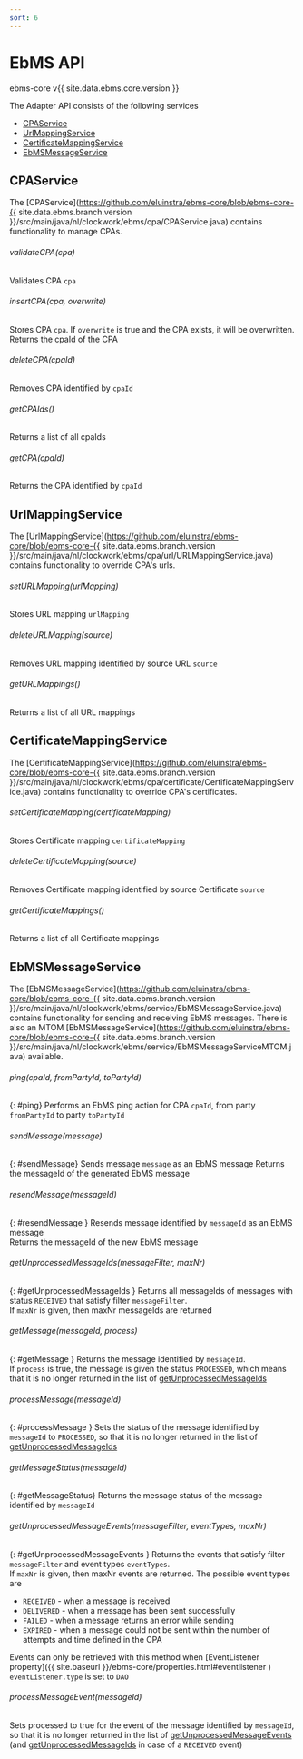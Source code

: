```yaml
---
sort: 6
---
```


# EbMS API

ebms-core v{{ site.data.ebms.core.version }}

The Adapter API consists of the following services
- [CPAService](#cpaservice)
- [UrlMappingService](#urlmappingservice)
- [CertificateMappingService](#certificatemappingservice)
- [EbMSMessageService](#ebmsmessageservice)

## CPAService
The [CPAService](https://github.com/eluinstra/ebms-core/blob/ebms-core-{{ site.data.ebms.branch.version }}/src/main/java/nl/clockwork/ebms/cpa/CPAService.java) contains functionality to manage CPAs.

###### validateCPA(cpa)
Validates CPA `cpa`

###### insertCPA(cpa, overwrite)
Stores CPA `cpa`. If `overwrite` is true and the CPA exists, it will be overwritten.  
Returns the cpaId of the CPA

###### deleteCPA(cpaId)
Removes CPA identified by `cpaId`

###### getCPAIds()
Returns a list of all cpaIds

###### getCPA(cpaId)
Returns the CPA identified by `cpaId`

## UrlMappingService
The [UrlMappingService](https://github.com/eluinstra/ebms-core/blob/ebms-core-{{ site.data.ebms.branch.version }}/src/main/java/nl/clockwork/ebms/cpa/url/URLMappingService.java) contains functionality to override CPA's urls.

###### setURLMapping(urlMapping)
Stores URL mapping `urlMapping`

###### deleteURLMapping(source)
Removes URL mapping identified by source URL `source`

###### getURLMappings()
Returns a list of all URL mappings

## CertificateMappingService
The [CertificateMappingService](https://github.com/eluinstra/ebms-core/blob/ebms-core-{{ site.data.ebms.branch.version }}/src/main/java/nl/clockwork/ebms/cpa/certificate/CertificateMappingService.java) contains functionality to override CPA's certificates.

###### setCertificateMapping(certificateMapping)
Stores Certificate mapping `certificateMapping`

###### deleteCertificateMapping(source)
Removes Certificate mapping identified by source Certificate `source`

###### getCertificateMappings()
Returns a list of all Certificate mappings

## EbMSMessageService
The [EbMSMessageService](https://github.com/eluinstra/ebms-core/blob/ebms-core-{{ site.data.ebms.branch.version }}/src/main/java/nl/clockwork/ebms/service/EbMSMessageService.java) contains functionality for sending and receiving EbMS messages. There is also an MTOM [EbMSMessageService](https://github.com/eluinstra/ebms-core/blob/ebms-core-{{ site.data.ebms.branch.version }}/src/main/java/nl/clockwork/ebms/service/EbMSMessageServiceMTOM.java) available.

###### ping(cpaId, fromPartyId, toPartyId)
{: #ping}
Performs an EbMS ping action for CPA `cpaId`, from party `fromPartyId` to party `toPartyId`

###### sendMessage(message)
{: #sendMessage}
Sends message `message` as an EbMS message
Returns the messageId of the generated EbMS message

###### resendMessage(messageId)
{: #resendMessage }
Resends message identified by `messageId` as an EbMS message  
Returns the messageId of the new EbMS message

###### getUnprocessedMessageIds(messageFilter, maxNr)
{: #getUnprocessedMessageIds }
Returns all messageIds of messages with status `RECEIVED` that satisfy filter `messageFilter`.  
If `maxNr` is given, then maxNr messageIds are returned

###### getMessage(messageId, process)
{: #getMessage }
Returns the message identified by `messageId`.  
If `process` is true, the message is given the status `PROCESSED`, which means that it is no longer returned in the list of [getUnprocessedMessageIds](#getUnprocessedMessageIds)

###### processMessage(messageId)
{: #processMessage }
Sets the status of the message identified by `messageId` to `PROCESSED`, so that it is no longer returned in the list of [getUnprocessedMessageIds](#getUnprocessedMessageIds)

###### getMessageStatus(messageId)
{: #getMessageStatus}
Returns the message status of the message identified by `messageId`

###### getUnprocessedMessageEvents(messageFilter, eventTypes, maxNr)
{: #getUnprocessedMessageEvents }
Returns the events that satisfy filter `messageFilter` and event types `eventTypes`.  
If `maxNr` is given, then maxNr events are returned. The possible event types are
- `RECEIVED` - when a message is received
- `DELIVERED` - when a message has been sent successfully
- `FAILED` - when a message returns an error while sending
- `EXPIRED` - when a message could not be sent within the number of attempts and time defined in the CPA

Events can only be retrieved with this method when [EventListener property]({{ site.baseurl }}/ebms-core/properties.html#eventlistener ) `eventListener.type` is set to `DAO`

###### processMessageEvent(messageId)
Sets processed to true for the event of the message identified by `messageId`, so that it is no longer returned in the list of [getUnprocessedMessageEvents](#getUnprocessedMessageEvents) (and [getUnprocessedMessageIds](#getUnprocessedMessageIds) in case of a `RECEIVED` event)
